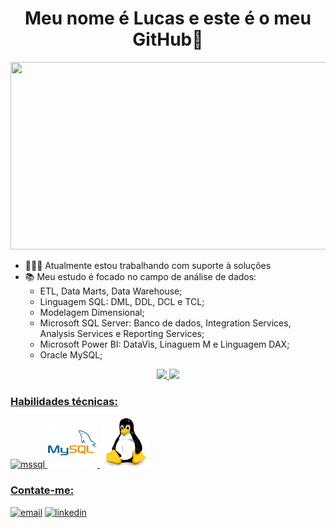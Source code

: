 <h1 align="center">Meu nome é Lucas e este é o meu GitHub🚀 </h1>


<p align="center">
  <img src="https://github.com/DevLucasAnchieta/DevLucasAnchieta/blob/main/Head.gif" height="300" width="1000" >
</p>

<!--
How to make this gif ?

I made my with https://codesandbox.io/s/github-profile-2ijk7
Then i recorded my screen to gif on Mac with Quicktime  and save result to [assets/github.mov](assets/github.mov)
This [gist](https://gist.github.com/tskaggs/6394639) help me to create a dedicated command that convert MOV to GIF.
Type this command `make generate-gif` to generate [assets/github.gif](assets/github.gif)
-->

- 👨🏼‍🔧 Atualmente estou trabalhando com suporte à soluções
- 📚 Meu estudo é focado no campo de análise de dados:
    - ETL, Data Marts, Data Warehouse;
    - Linguagem SQL: DML, DDL, DCL e TCL;
    - Modelagem Dimensional;
    - Microsoft SQL Server: Banco de dados, Integration Services, Analysis Services e Reporting Services;
    - Microsoft Power BI: DataVis, Linaguem M e Linguagem DAX;
    - Oracle MySQL;
     

<div align="center">
  <a href="https://github.com/DevLucasAnchieta">
  <img height="180em" src="https://github-readme-stats.vercel.app/api?username=DevLucasAnchieta&show_icons=true&theme=dark&include_all_commits=true&count_private=true"/>
  <img height="180em" src="https://github-readme-stats.vercel.app/api/top-langs/?username=DevLucasAnchieta&layout=compact&langs_count=7&theme=dark"/>
</div>
  
<h3 align="left">Habilidades técnicas:</h3>
<p <a href="https://www.microsoft.com/en-us/sql-server" target="_blank" rel="noreferrer"> <img src="https://www.svgrepo.com/show/303229/microsoft-sql-server-logo.svg" alt="mssql" width="80" height="80"/> </a> <a href="https://www.mysql.com/" target="_blank" rel="noreferrer"> <img src="https://raw.githubusercontent.com/devicons/devicon/master/icons/mysql/mysql-original-wordmark.svg" alt="mysql" width="80" height="80"/> </a> <align="left"> <a href="https://www.linux.org/" target="_blank" rel="noreferrer"> <img src="https://raw.githubusercontent.com/devicons/devicon/master/icons/linux/linux-original.svg" alt="linux" width="80" height="80"/> </p>

<h3 align="left">Contate-me:</h3>
<p align="left">
<a href="mailto:lucasanchieta.job@gmail.com"><img src="https://img.icons8.com/color/96/000000/gmail.png" alt="email"/></a>
<a href="https://linkedin.com/in/https://www.linkedin.com/in/lucasanchietajob"><img src="https://img.icons8.com/color/96/000000/linkedin.png" alt="linkedin"/></a>
</p>


